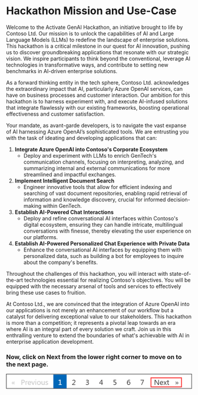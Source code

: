 # Hackathon Mission and Use-Case
Welcome to the Activate GenAI Hackathon, an initiative brought to life by Contoso Ltd. Our mission is to unlock the capabilities of AI and Large Language Models (LLMs) to redefine the landscape of enterprise solutions. This hackathon is a critical milestone in our quest for AI innovation, pushing us to discover groundbreaking applications that resonate with our strategic vision. We inspire participants to think beyond the conventional, leverage AI technologies in transformative ways, and contribute to setting new benchmarks in AI-driven enterprise solutions.

As a forward thinking entity in the tech sphere, Contoso Ltd. acknowledges the extraordinary impact that AI, particularly Azure OpenAI services, can have on business processes and customer interaction. Our ambition for this hackathon is to harness experiment with, and execute AI-infused solutions that integrate flawlessly with our existing frameworks, boosting operational effectiveness and customer satisfaction.

Your mandate, as avant-garde developers, is to navigate the vast expanse of AI harnessing Azure OpenAI’s sophisticated tools. We are entrusting you with the task of ideating and developing applications that can:
1. **Integrate Azure OpenAI into Contoso's Corporate Ecosystem**
    - Deploy and experiment with LLMs to enrich GenTech's communication channels, focusing on interpreting, analyzing, and summarizing internal and external communications for more streamlined and impactful exchanges.
2. **Implement Intelligent Document Search**
    - Engineer innovative tools that allow for efficient indexing and searching of vast document repositories, enabling rapid retrieval of information and knowledge discovery, crucial for informed decision-making within GenTech.
3. **Establish AI-Powered Chat Interactions**
    -  Deploy and refine conversational AI interfaces within Contoso's digital ecosystem, ensuring they can handle intricate, multilingual conversations with finesse, thereby elevating the user experience on our platforms.
4. **Establish AI-Powered Personalized Chat Experience with Private Data**
    -  Enhance the conversational AI interfaces by equipping them with personalized data, such as building a bot for employees to inquire about the company's benefits.

Throughout the challenges of this hackathon, you will interact with state-of-the-art technologies essential for realizing Contoso's objectives. You will be equipped with the necessary arsenal of tools and services to effectively bring these use cases to fruition.

At Contoso Ltd., we are convinced that the integration of Azure OpenAI into our applications is not merely an enhancement of our workflow but a catalyst for delivering exceptional value to our stakeholders. This hackathon is more than a competition; it represents a pivotal leap towards an era where AI is an integral part of every solution we craft. Join us in this enthralling venture to extend the boundaries of what's achievable with AI in enterprise application development.

### Now, click on Next from the lower right corner to move on to the next page.

![](../media/nextpage(2).png)
